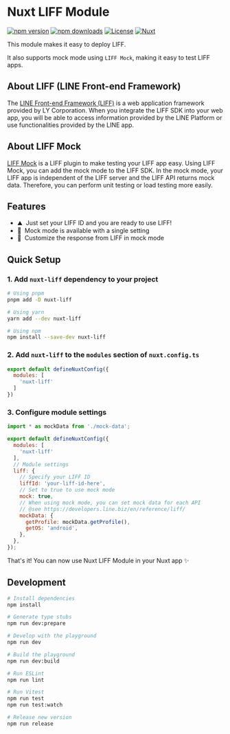 # Nuxt LIFF Module

[![npm version][npm-version-src]][npm-version-href]
[![npm downloads][npm-downloads-src]][npm-downloads-href]
[![License][license-src]][license-href]
[![Nuxt][nuxt-src]][nuxt-href]

This module makes it easy to deploy LIFF.

It also supports mock mode using `LIFF Mock`, making it easy to test LIFF apps.

<!-- - [✨ &nbsp;Release Notes](/CHANGELOG.md) -->
<!-- - [🏀 Online playground](https://stackblitz.com/github/your-org/nuxt-liff?file=playground%2Fapp.vue) -->
<!-- - [📖 &nbsp;Documentation](https://example.com) -->

## About LIFF (LINE Front-end Framework)

The [LINE Front-end Framework (LIFF)](https://developers.line.biz/en/services/liff/) is a web application framework provided by LY Corporation. When you integrate the LIFF SDK into your web app, you will be able to access information provided by the LINE Platform or use functionalities provided by the LINE app.

## About LIFF Mock

[LIFF Mock](https://developers.line.biz/en/docs/liff/liff-plugin/#liff-mock) is a LIFF plugin to make testing your LIFF app easy. Using LIFF Mock, you can add the mock mode to the LIFF SDK. In the mock mode, your LIFF app is independent of the LIFF server and the LIFF API returns mock data. Therefore, you can perform unit testing or load testing more easily.

## Features

<!-- Highlight some of the features your module provide here -->
- ⛰ &nbsp;Just set your LIFF ID and you are ready to use LIFF!
- 🚠 &nbsp;Mock mode is available with a single setting
- 🌲 &nbsp;Customize the response from LIFF in mock mode

## Quick Setup

### 1. Add `nuxt-liff` dependency to your project

```bash
# Using pnpm
pnpm add -D nuxt-liff

# Using yarn
yarn add --dev nuxt-liff

# Using npm
npm install --save-dev nuxt-liff
```

### 2. Add `nuxt-liff` to the `modules` section of `nuxt.config.ts`

```js
export default defineNuxtConfig({
  modules: [
    'nuxt-liff'
  ]
})
```

### 3. Configure module settings

```js
import * as mockData from './mock-data';

export default defineNuxtConfig({
  modules: [
    'nuxt-liff'
  ],
  // Module settings
  liff: {
    // Specify your LIFF ID
    liffId: 'your-liff-id-here',
    // Set to true to use mock mode
    mock: true,
    // When using mock mode, you can set mock data for each API
    // @see https://developers.line.biz/en/reference/liff/
    mockData: {
      getProfile: mockData.getProfile(),
      getOS: 'android',
    },
  },
});
```

That's it! You can now use Nuxt LIFF Module in your Nuxt app ✨

## Development

```bash
# Install dependencies
npm install

# Generate type stubs
npm run dev:prepare

# Develop with the playground
npm run dev

# Build the playground
npm run dev:build

# Run ESLint
npm run lint

# Run Vitest
npm run test
npm run test:watch

# Release new version
npm run release
```

<!-- Badges -->
[npm-version-src]: https://img.shields.io/npm/v/nuxt-liff/latest.svg?style=flat&colorA=18181B&colorB=28CF8D
[npm-version-href]: https://npmjs.com/package/nuxt-liff

[npm-downloads-src]: https://img.shields.io/npm/dm/nuxt-liff.svg?style=flat&colorA=18181B&colorB=28CF8D
[npm-downloads-href]: https://npmjs.com/package/nuxt-liff

[license-src]: https://img.shields.io/npm/l/nuxt-liff.svg?style=flat&colorA=18181B&colorB=28CF8D
[license-href]: https://npmjs.com/package/nuxt-liff

[nuxt-src]: https://img.shields.io/badge/Nuxt-18181B?logo=nuxt.js
[nuxt-href]: https://nuxt.com
